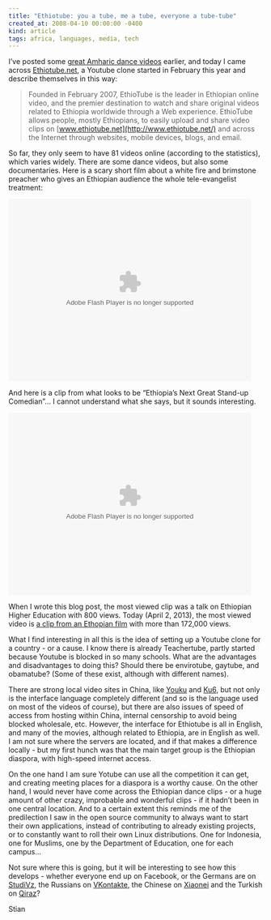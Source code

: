 ```yaml
---
title: "Ethiotube: you a tube, me a tube, everyone a tube-tube"
created_at: 2008-04-10 00:00:00 -0400
kind: article
tags: africa, languages, media, tech
---
```


I’ve posted some [great Amharic dance
videos](http://reganmian.net/blog/2007/12/10/amharic-dance-videos/)
earlier, and today I came across [Ethiotube.net](http://ethiotube.net),
a Youtube clone started in February this year and describe themselves in
this way:

> Founded in February 2007, EthioTube is the leader in Ethiopian online
> video, and the premier destination to watch and share original videos
> related to Ethiopia worldwide through a Web experience. EthioTube
> allows people, mostly Ethiopians, to easily upload and share video
> clips on [www.ethiotube.net](http://www.ethiotube.net/) and across the
> Internet through websites, mobile devices, blogs, and email.

So far, they only seem to have 81 videos online (according to the
statistics), which varies widely. There are some dance videos, but also
some documentaries. Here is a scary short film about a white fire and
brimstone preacher who gives an Ethiopian audience the whole
tele-evangelist treatment:

<object width="480" height="360"><param name="movie" value="http://www.ethiotube.net/nvlab/player/player.swf?config=http://www.ethiotube.net/nvlab/econfig.php?key=04aa2015bbe13622d5d7"></param><param name="allowFullScreen" value="true"></param><param name="allowscriptaccess" value="always"></param><param name="wmode" value="transparent"></param><embed src="http://www.ethiotube.net/nvlab/player/player.swf?config=http://www.ethiotube.net/nvlab/econfig.php?key=04aa2015bbe13622d5d7" type="application/x-shockwave-flash" allowscriptaccess="always" allowfullscreen="true" wmode="transparent" FlashVars="skin=skins/silver" width="480" height="360"></embed></object>

And here is a clip from what looks to be “Ethiopia’s Next Great
Stand-up Comedian”… I cannot understand what she says, but it sounds interesting.

<object width="480" height="360"><param name="movie" value="http://www.ethiotube.net/nvlab/player/player.swf?config=http://www.ethiotube.net/nvlab/econfig.php?key=29b1afc2c38244c97061"></param><param name="allowFullScreen" value="true"></param><param name="allowscriptaccess" value="always"></param><param name="wmode" value="transparent"></param><embed src="http://www.ethiotube.net/nvlab/player/player.swf?config=http://www.ethiotube.net/nvlab/econfig.php?key=29b1afc2c38244c97061" type="application/x-shockwave-flash" allowscriptaccess="always" allowfullscreen="true" wmode="transparent" FlashVars="skin=skins/silver" width="480" height="360"></embed></object>

When I wrote this blog post, the most viewed clip was a talk on Ethiopian Higher
Education with 800 views. Today (April 2, 2013), the most viewed video is [a clip from an Ethopian film](http://www.ethiotube.net/video/221/Addis-Hiwot-Ethiopian-Film) with more than 172,000 views.

What I find interesting in all this is the idea of setting up a Youtube
clone for a country - or a cause. I know there is already
[](http://www.teachertube.com/)Teachertube, partly started because
Youtube is blocked in so many schools. What are the advantages and
disadvantages to doing this? Should there be envirotube, gaytube, and
obamatube? (Some of these exist, although with different names).

There
are strong local video sites in China, like [Youku](http://youku.com)
and [Ku6](http://www.ku6.com), but not only is the interface language
completely different (and so is the language used on most of the videos
of course), but there are also issues of speed of access from hosting
within China, internal censorship to avoid being blocked wholesale, etc.
However, the interface for Ethiotube is all in English, and many of the
movies, although related to Ethiopia, are in English as well. I am not
sure where the servers are located, and if that makes a difference
locally - but my first hunch was that the main target group is the
Ethiopian diaspora, with high-speed internet access.

On the one hand I am sure Yotube can use all the competition it can get,
and creating meeting places for a diaspora is a worthy cause. On the
other hand, I would never have come across the Ethiopian dance clips -
or a huge amount of other crazy, improbable and wonderful clips - if it
hadn’t been in one central location. And to a certain extent this
reminds me of the predilection I saw in the open source community to
always want to start their own applications, instead of contributing to
already existing projects, or to constantly want to roll their own Linux
distributions. One for Indonesia, one for Muslims, one by the Department
of Education, one for each campus…

Not sure where this is going, but it will be interesting to see how this
develops - whether everyone end up on Facebook, or the Germans are on
[StudiVz](http://www.studivz.net/), the Russians on
[VKontakte](http://vkontakte.ru/), the Chinese on
[Xiaonei](http://xiaonei.com/) and the Turkish on
[Qiraz](http://qiraz.com/tr/user/login)?

Stian
